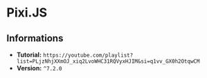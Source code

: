# Pixi.JS

## Informations

- **Tutorial:** `https://youtube.com/playlist?list=PLjzNhjXXmOJ_xiq2LvoWHC31RQVyxHJIM&si=q1vv_GX0h2OtqwCM`
- **Version:** `^7.2.0`
